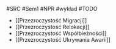 #SRC #Sem1 #NPR #wykład 
#TODO 

- [[Przezroczystość Migracji]]
- [[Przezroczystość Relokacji]]
- [[Przezroczystość Współbieżności]]
- [[Przezroczystość Ukrywania Awarii]]